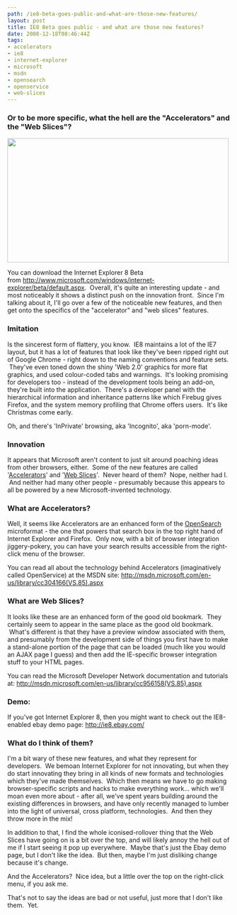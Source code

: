 ```yaml
---
path: /ie8-beta-goes-public-and-what-are-those-new-features/
layout: post
title: IE8 Beta goes public - and what are those new features?
date: 2008-12-18T08:46:44Z
tags:
- accelerators
- ie8
- internet-explorer
- microsoft
- msdn
- opensearch
- openservice
- web-slices
---
```


<h3>Or to be more specific, what the hell are the "Accelerators" and the "Web Slices"?</h3>
<img class="alignnone size-full wp-image-485" title="ie8beta" src="http://uploads.psyked.co.uk/2008/12/ie8beta.jpg" alt="" width="500" height="280" />

You can download the Internet Explorer 8 Beta from <a href="http://www.microsoft.com/windows/internet-explorer/beta/default.aspx">http://www.microsoft.com/windows/internet-explorer/beta/default.aspx</a>.  Overall, it's quite an interesting update - and most noticeably it shows a distinct push on the innovation front.  Since I'm talking about it, I'll go over a few of the noticeable new features, and then get onto the specifics of the "accelerator" and "web slices" features.

<!--more-->
<h3>Imitation</h3>
Is the sincerest form of flattery, you know.  IE8 maintains a lot of the IE7 layout, but it has a lot of features that look like they've been ripped right out of Google Chrome - right down to the naming conventions and feature sets.  They've even toned down the shiny 'Web 2.0' graphics for more flat graphics, and used colour-coded tabs and warnings.  It's looking promising for developers too - instead of the development tools being an add-on, they're built into the application.  There's a developer panel with the hierarchical information and inheritance patterns like which Firebug gives Firefox, and the system memory profiling that Chrome offers users.  It's like Christmas come early.

Oh, and there's 'InPrivate' browsing, aka 'Incognito', aka 'porn-mode'.
<h3>Innovation</h3>
It appears that Microsoft aren't content to just sit around poaching ideas from other browsers, either.  Some of the new features are called '<a href="http://www.microsoft.com/windows/internet-explorer/beta/features/accelerators.aspx" target="_blank">Accelerators</a>' and '<a href="http://www.microsoft.com/windows/internet-explorer/beta/features/web-slices.aspx" target="_blank">Web Slices</a>'.  Never heard of them?  Nope, neither had I.  And neither had many other people - presumably because this appears to all be powered by a new Microsoft-invented technology.
<h3>What are Accelerators?</h3>
Well, it seems like Accelerators are an enhanced form of the <a href="http://www.opensearch.org/Home" target="_blank">OpenSearch</a> microformat - the one that powers that search box in the top right hand of Internet Explorer and Firefox.  Only now, with a bit of browser integration jiggery-pokery, you can have your search results accessible from the right-click menu of the browser.

You can read all about the technology behind Accelerators (imaginatively called OpenService) at the MSDN site: <a href="http://msdn.microsoft.com/en-us/library/cc304166(VS.85).aspx">http://msdn.microsoft.com/en-us/library/cc304166(VS.85).aspx</a>
<h3>What are Web Slices?</h3>
It looks like these are an enhanced form of the good old bookmark.  They certainly seem to appear in the same place as the good old bookmark.  What's different is that they have a preview window associated with them, and presumably from the development side of things you first have to make a stand-alone portion of the page that can be loaded (much like you would an AJAX page I guess) and then add the IE-specific browser integration stuff to your HTML pages.

You can read the Microsoft Developer Network documentation and tutorials at: <a href="http://msdn.microsoft.com/en-us/library/cc956158(VS.85).aspx">http://msdn.microsoft.com/en-us/library/cc956158(VS.85).aspx</a>
<h3>Demo:</h3>
If you've got Internet Explorer 8, then you might want to check out the IE8-enabled ebay demo page: <a href="http://ie8.ebay.com/">http://ie8.ebay.com/</a>
<h3>What do I think of them?</h3>
I'm a bit wary of these new features, and what they represent for developers.  We bemoan Internet Explorer for not innovating, but when they do start innovating they bring in all kinds of new formats and technologies which they've made themselves.  Which then means we have to go making browser-specific scripts and hacks to make everything work... which we'll moan even more about - after all, we've spent years building around the existing differences in browsers, and have only recently managed to lumber into the light of universal, cross platform, technologies.  And then they throw more in the mix!

In addition to that, I find the whole iconised-rollover thing that the Web Slices have going on is a bit over the top, and will likely annoy the hell out of me if I start seeing it pop up everywhere.  Maybe that's just the Ebay demo page, but I don't like the idea.  But then, maybe I'm just disliking change because it's change.

And the Accelerators?  Nice idea, but a little over the top on the right-click menu, if you ask me.

That's not to say the ideas are bad or not useful, just more that I don't like them.  Yet.